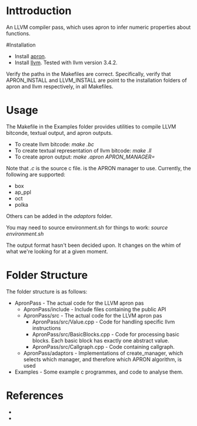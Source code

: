 # Inttroduction

An LLVM compiler pass, which uses apron to infer numeric properties about
functions.

#Installation

 * Install [apron][1].
 * Install [llvm][2]. Tested with llvm version 3.4.2.

Verify the paths in the Makefiles are correct. Specifically, verify that
APRON\_INSTALL and LLVM\_INSTALL are point to the installation folders of apron
and llvm respectively, in all Makefiles.

# Usage

The Makefile in the Examples folder provides utilities to compile LLVM bitconde,
textual output, and apron outputs.

* To create llvm bitcode: *make <filename>.bc*
* To create textual representation of llvm bitcode: *make <filename>.ll*
* To create apron output: *make <filename>.apron APRON_MANAGER=<manager>*

Note that *<filename>.c* is the source c file. <manager> is the APRON manager
to use. Currently, the following are supported:
* box
* ap\_ppl
* oct
* polka

Others can be added in the *adaptors* folder.

You may need to source environment.sh for things to work: *source environment.sh*

The output format hasn't been decided upon. It changes on the whim of what we're
looking for at a given moment.

# Folder Structure 

The folder structure is as follows:
* ApronPass - The actual code for the LLVM apron pas
    * ApronPass/include - Include files containing the public API
    * ApronPass/src - The actual code for the LLVM apron pas
        * ApronPass/src/Value.cpp - Code for handling specific llvm instructions
        * ApronPass/src/BasicBlocks.cpp - Code for processing basic blocks. Each basic
	  block has exactly one abstract value.
        * ApronPass/src/Callgraph.cpp - Code containing callgraph.
    * ApronPass/adaptors - Implementations of create\_manager, which selects which
      manager, and therefore which APRON algorithm, is used
* Examples - Some example c programmes, and code to analyse them.

# References

* [1]: http://apron.cri.ensmp.fr/library/
* [2]: http://llvm.org/

